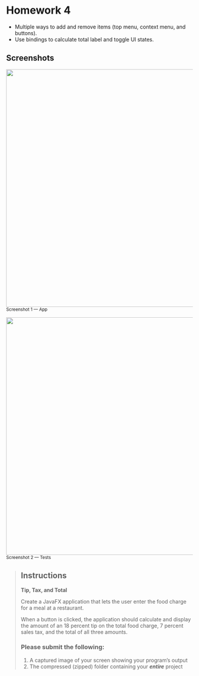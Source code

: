 # Homework 4

- Multiple ways to add and remove items (top menu, context menu, and buttons).
- Use bindings to calculate total label and toggle UI states.

## Screenshots

<img width="640" src="https://github.com/hendraanggrian/IIT-ITM510/raw/assets/assignments/hw4/screenshot1.png"><br><small>Screenshot 1 &mdash; App</small>

<img width="640" src="https://github.com/hendraanggrian/IIT-ITM510/raw/assets/assignments/hw4/screenshot2.png"><br><small>Screenshot 2 &mdash; Tests</small>

> ## Instructions
>
> **Tip, Tax, and Total**
>
> Create a JavaFX application that lets the user enter the food charge for a
  meal at a restaurant.
>
> When a button is clicked, the application should calculate and display the
  amount of an 18 percent tip on the total food charge, 7 percent sales tax, and
  the total of all three amounts.
>
> ### Please submit the following:
>
> 1.   A captured image of your screen showing your program’s output
> 1.   The compressed (zipped) folder containing your **_entire_** project

